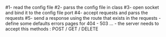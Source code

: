 #1- read the config file 
#2- parss the config file in class
#3- open socket and bind it to the config file port
#4- accept requests and parss the requests
#5- send a response using the route that exists in the requests
	- define some defaults errors pages for 404 - 503 ...
	- the server needs to accept this methods : POST / GET / DELETE

